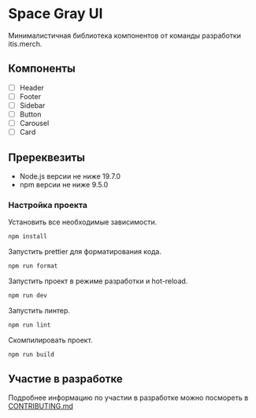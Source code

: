 # **Space Gray UI**
Минималистичная библиотека компонентов от команды разработки itis.merch.

## **Компоненты**
- [ ] Header
- [ ] Footer
- [ ] Sidebar
- [ ] Button
- [ ] Carousel 
- [ ] Card

## **Пререквезиты**
* Node.js версии не ниже 19.7.0
* npm версии не ниже 9.5.0

### **Настройка проекта**
Установить все необходимые зависимости.
```sh
npm install
```

Запустить prettier для форматирования кода.
```sh
npm run format
```

Запустить проект в режиме разработки и hot-reload.
```sh
npm run dev
```

Запустить линтер.
```sh
npm run lint
```

Скомпилировать проект.
```sh
npm run build
```

## **Участие в разработке**
Подробнее информацию по участии в разработке можно посмореть в [CONTRIBUTING.md](CONTRIBUTING.md)